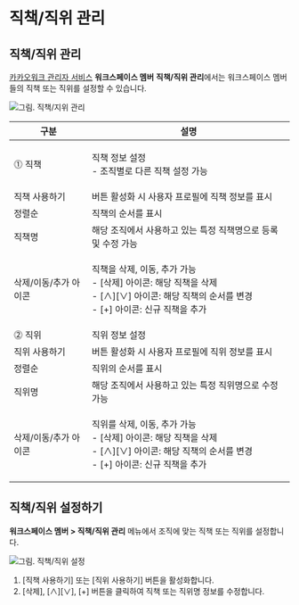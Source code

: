 # 직책/직위 관리

## 직책/직위 관리

[카카오워크 관리자 서비스](https://admin.kakaowork.com/) **워크스페이스 멤버** **직책/직위 관리**에서는 워크스페이스 멤버들의 직책 또는 직위를 설정할 수 있습니다.

![그림. 직책/지위 관리](https://s3-us-west-2.amazonaws.com/secure.notion-static.com/f0d23d83-9755-476d-a068-647a2731fb39/%EC%A7%81%EC%B1%85%EC%A7%80%EC%9C%84\_%EA%B4%80%EB%A6%AC.png)

| 구분               | 설명                                                                                                       |
| ---------------- | -------------------------------------------------------------------------------------------------------- |
| ⓵ 직책             | <p>직책 정보 설정<br>- 조직별로 다른 직책 설정 가능</p>                                                                    |
|     직책 사용하기      | 버튼 활성화 시 사용자 프로필에 직책 정보를 표시                                                                              |
|     정렬순          | 직책의 순서를 표시                                                                                               |
|     직책명          | 해당 조직에서 사용하고 있는 특정 직책명으로 등록 및 수정 가능                                                                      |
|     삭제/이동/추가 아이콘 | <p>직책을 삭제, 이동, 추가 가능<br>- [삭제] 아이콘: 해당 직책을 삭제<br>- [∧][∨] 아이콘: 해당 직책의 순서를 변경<br>- [+] 아이콘: 신규 직책을 추가</p> |
| ⓶ 직위             | 직위 정보 설정                                                                                                 |
|     직위 사용하기      | 버튼 활성화 시 사용자 프로필에 직위 정보를 표시                                                                              |
|     정렬순          | 직위의 순서를 표시                                                                                               |
|     직위명          | 해당 조직에서 사용하고 있는 특정 직위명으로 수정 가능                                                                           |
|     삭제/이동/추가 아이콘 | <p>직위를 삭제, 이동, 추가 가능<br>- [삭제] 아이콘: 해당 직책을 삭제<br>- [∧][∨] 아이콘: 해당 직책의 순서를 변경<br>- [+] 아이콘: 신규 직책을 추가</p> |

## 직책/직위 설정하기

**워크스페이스 멤버 > 직책/직위 관리** 메뉴에서 조직에 맞는 직책 또는 직위를 설정합니다.

![그림. 직책/직위 설정](https://s3-us-west-2.amazonaws.com/secure.notion-static.com/6a55ec19-ed91-402f-b6c9-a6b15e0e3d8d/%EC%A7%81%EC%B1%85%EC%A7%80%EC%9C%84\_%EC%84%A4%EC%A0%95.png)

1. [직책 사용하기] 또는 [직위 사용하기] 버튼을 활성화합니다.
2. [삭제], [∧][∨], [+] 버튼을 클릭하여 직책 또는 직위명 정보를 수정합니다.
